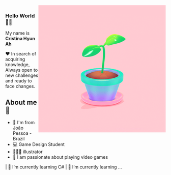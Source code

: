 <img align="right" width="400" height="400" src="https://github.com/cristinahyunah/cristinahyunah/blob/main/planta.gif">

### Hello World 🌱🦊

My name is **Cristina Hyun Ah**

❤️ In search of acquiring knowledge, 
Always open to new challenges and ready to face changes.

## About me 💬

- 📍 I'm from João Pessoa - Brazil
- 💻 Game Design Student
- 👩🏻‍🎨 illustrator
- 👾 I am passionate about playing video games

 | 🌱 I’m currently learning C#
 | 🌱 I’m currently learning ...


